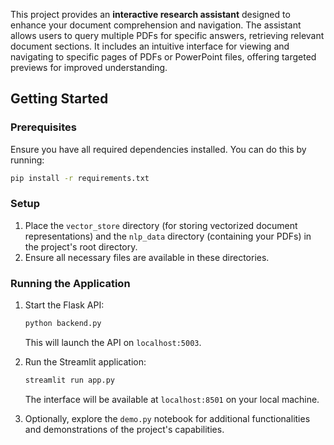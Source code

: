 This project provides an **interactive research assistant** designed to enhance your document comprehension and navigation. The assistant allows users to query multiple PDFs for specific answers, retrieving relevant document sections. It includes an intuitive interface for viewing and navigating to specific pages of PDFs or PowerPoint files, offering targeted previews for improved understanding.

## Getting Started

### Prerequisites

Ensure you have all required dependencies installed. You can do this by running:
```bash
pip install -r requirements.txt
```

### Setup

1. Place the `vector_store` directory (for storing vectorized document representations) and the `nlp_data` directory (containing your PDFs) in the project's root directory.
2. Ensure all necessary files are available in these directories.

### Running the Application

1. Start the Flask API:
   ```bash
   python backend.py
   ```
   This will launch the API on `localhost:5003`.

2. Run the Streamlit application:
   ```bash
   streamlit run app.py
   ```
   The interface will be available at `localhost:8501` on your local machine.

3. Optionally, explore the `demo.py` notebook for additional functionalities and demonstrations of the project's capabilities.
